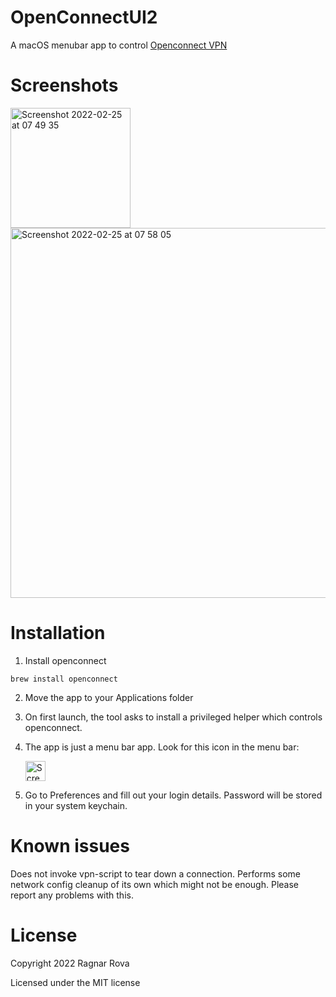 # OpenConnectUI2

A macOS menubar app to control [Openconnect VPN](https://www.infradead.org/openconnect/)

# Screenshots

<img width="192" alt="Screenshot 2022-02-25 at 07 49 35" src="https://user-images.githubusercontent.com/887132/155668965-aa700e12-c019-429b-9315-7c53e342ad44.png">

<img width="592" alt="Screenshot 2022-02-25 at 07 58 05" src="https://user-images.githubusercontent.com/887132/155669339-05ec600e-e30d-4674-8276-35d32b974a52.png">

# Installation

1. Install openconnect

```
brew install openconnect
```

2. Move the app to your Applications folder

3. On first launch, the tool asks to install a privileged helper which controls openconnect.

4. The app is just a menu bar app. Look for this icon in the menu bar:

    <img width="32" alt="Screenshot 2022-02-25 at 07 59 52" src="https://user-images.githubusercontent.com/887132/155669653-5c88dbea-cc22-4baf-a286-3dd8dfea9afb.png">


5. Go to Preferences and fill out your login details. Password will be stored in your system keychain.

# Known issues

Does not invoke vpn-script to tear down a connection. Performs some network config cleanup of its own
which might not be enough. Please report any problems with this. 

# License

Copyright 2022 Ragnar Rova

Licensed under the MIT license
